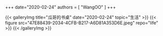 +++
date="2020-02-24"
authors = [
    "WangOO"
]
+++

{{< galleryImg title="瓜哥的书桌" date="2020-02-24" topic="生活" >}}
    {{< figure src="47E88439-2034-4CFB-B217-A6D81A353D6E.jpeg" repo="life" >}}
{{< /galleryImg >}}
